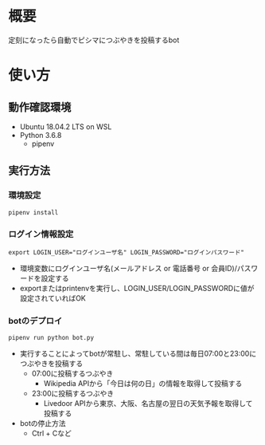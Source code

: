 # 概要
定刻になったら自動でピシマにつぶやきを投稿するbot

# 使い方
## 動作確認環境
- Ubuntu 18.04.2 LTS on WSL
- Python 3.6.8
    - pipenv

## 実行方法
### 環境設定
~~~
pipenv install
~~~

### ログイン情報設定
~~~
export LOGIN_USER="ログインユーザ名" LOGIN_PASSWORD="ログインパスワード"
~~~
- 環境変数にログインユーザ名(メールアドレス or 電話番号 or 会員ID)/パスワードを設定する
- exportまたはprintenvを実行し、LOGIN_USER/LOGIN_PASSWORDに値が設定されていればOK

### botのデプロイ
~~~
pipenv run python bot.py
~~~
- 実行することによってbotが常駐し、常駐している間は毎日07:00と23:00につぶやきを投稿する
    - 07:00に投稿するつぶやき
        - Wikipedia APIから「今日は何の日」の情報を取得して投稿する
    - 23:00に投稿するつぶやき
        - Livedoor APIから東京、大阪、名古屋の翌日の天気予報を取得して投稿する
- botの停止方法
    - Ctrl + Cなど
